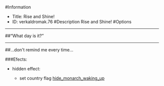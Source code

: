 #Information
 - Title: Rise and Shine!
 - ID: verkaldromak.76
#Description
Rise and Shine!
#Options

___
##“What day is it?”

___
##...don't remind me every time...

###Efects:<ul><li>hidden effect:</li><ul><li>set country flag [hide_monarch_waking_up](../flags/hide_monarch_waking_up.md)</li></ul></ul>
